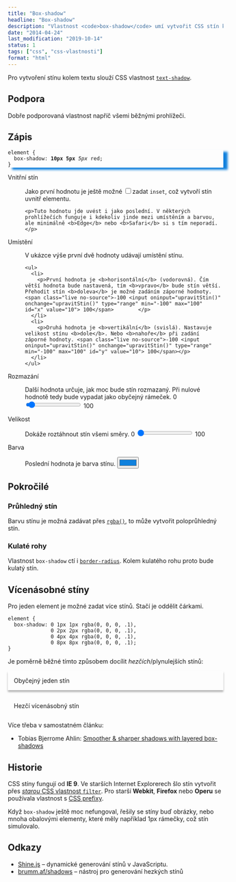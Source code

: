 ```yaml
---
title: "Box-shadow"
headline: "Box-shadow"
description: "Vlastnost <code>box-shadow</code> umí vytvořit CSS stín kolem elementu."
date: "2014-04-24"
last_modification: "2019-10-14"
status: 1
tags: ["css", "css-vlastnosti"]
format: "html"
---
```


<p>Pro vytvoření stínu kolem textu slouží CSS vlastnost <a href="/text-shadow"><code>text-shadow</code></a>.</p>

<h2 id="podpora">Podpora</h2>

<p>Dobře podporovaná vlastnost napříč všemi běžnými prohlížeči.</p>

<h2 id="zapis">Zápis</h2>

<pre id="test" style="box-shadow: 10px 5px 5px #1081DD;"><code>element {
  box-shadow: <span id="test-css"><b>10px 5px</b> <i>5px</i> red</span>;
}</code></pre>

<script>
  function el(id) {
    return document.getElementById(id);
  }
  function upravitStin() {
    var css = (el("umisteni").checked ? (el("umisteni").value + " ") : "") + el("x").value + "px " + el("y").value + "px " + el("rozmazani").value + "px " + el("velikost").value + "px " + el("barva").value;
    el("test").style.boxShadow = css;
    el("test-css").innerHTML = css;
  }
</script>

<dl>
  
  <dt id="inset">Vnitřní stín</dt>
  <dd>
    <p>Jako první hodnotu je ještě možné <label class="live no-source"><input type="checkbox" id="umisteni" value="inset" onchange="upravitStin()">zadat <code>inset</code></label>, což vytvoří stín uvnitř elementu.</p>
    
    <p>Tuto hodnotu jde uvést i jako poslední. V některých prohlížečích funguje i kdekoliv jinde mezi umístěním a barvou, ale minimálně <b>Edge</b> nebo <b>Safari</b> si s tím neporadí.</p>
  </dd>
  
  <dt id="offset">Umístění</dt>
  <dd>
    <p>V ukázce výše první dvě hodnoty udávají umístění stínu.</p>
    
    <ul>
      <li>
        <p>První hodnota je <b>horisontální</b> (vodorovná). Čím větší hodnota bude nastavená, tím <b>vpravo</b> bude stín větší. Přehodit stín <b>doleva</b> je možné zadáním záporné hodnoty. <span class="live no-source">-100 <input oninput="upravitStin()" onchange="upravitStin()" type="range" min="-100" max="100" id="x" value="10"> 100</span>        </p>
      </li>
      <li>
        <p>Druhá hodnota je <b>vertikální</b> (svislá). Nastavuje velikost stínu <b>dole</b>. Nebo <b>nahoře</b> při zadání záporné hodnoty. <span class="live no-source">-100 <input oninput="upravitStin()" onchange="upravitStin()" type="range" min="-100" max="100" id="y" value="10"> 100</span></p>
      </li>
    </ul>
  </dd>
  
  <dt id="blur">Rozmazání</dt>
  <dd>
    <p>Další hodnota určuje, jak moc bude stín rozmazaný. Při nulové hodnotě tedy bude vypadat jako obyčejný rámeček. <span class="live no-source">0 <input oninput="upravitStin()" onchange="upravitStin()" type="range" min="0" max="100" id="rozmazani" value="5"> 100</span></p>
    
  </dd>
  
  <dt id="spread">Velikost</dt>
  <dd>
    <p>Dokáže roztáhnout stín všemi směry. <span class="live no-source">0 <input oninput="upravitStin()" onchange="upravitStin()" type="range" min="0" max="100" id="velikost" value="0"> 100</span></p>
  </dd>
  
  <dt id="color">Barva</dt>
  <dd>
    <p>Poslední hodnota je barva stínu. <span class="live no-source"><input oninput="upravitStin()" onchange="upravitStin()" type="color" value="#1081DD" id="barva"></span></p>    
  </dd>
</dl>

<h2 id="pokrocile">Pokročilé</h2>

<h3 id="pruhlednost">Průhledný stín</h3>

<p>Barvu stínu je možná zadávat přes <a href="/opacity#rgba"><code>rgba()</code></a>, to může vytvořit poloprůhledný stín.</p>

<h3 id="kulate-rohy">Kulaté rohy</h3>

<p>Vlastnost <code>box-shadow</code> ctí i <a href="/border-radius"><code>border-radius</code></a>. Kolem kulatého rohu proto bude kulatý stín.</p>




<h2 id="vice">Vícenásobné stíny</h2>

<p>Pro jeden element je možné zadat více stínů. Stačí je oddělit čárkami.</p>

<pre><code>element {
  box-shadow: 0 1px 1px rgba(0, 0, 0, .1), 
              0 2px 2px rgba(0, 0, 0, .1), 
              0 4px 4px rgba(0, 0, 0, .1), 
              0 8px 8px rgba(0, 0, 0, .1);
}</code></pre>


<p>Je poměrně běžné tímto způsobem docílit <i>hezčích</i>/plynulejších stínů:</p>

<div class="live">
<style>
  .obycejny-stin {
    box-shadow: 0 4px 4px rgba(0, 0, 0, .3);
  }
  
  .hezci-stin {
    box-shadow: 0 1px 1px rgba(0, 0, 0, .1), 
                0 2px 2px rgba(0, 0, 0, .1), 
                0 4px 4px rgba(0, 0, 0, .1), 
                0 8px 8px rgba(0, 0, 0, .1);
  }  
</style>  
<p class="obycejny-stin" style="padding: 1em">
  Obyčejný jeden stín
</p>
<p class="hezci-stin" style="padding: 1em">
  Hezčí vícenásobný stín
</p>
</div>

<p>Více třeba v samostatném článku:</p>

<div class="external-content">
  <ul>
    <li>Tobias Bjerrome Ahlin: <a href="https://tobiasahlin.com/blog/layered-smooth-box-shadows/">Smoother &amp; sharper shadows with layered box-shadows</a></li>
  </ul>
</div>

<h2 id="historie">Historie</h2>

<p>CSS stíny fungují od <b>IE 9</b>. Ve starších Internet Explorerech šlo stín vytvořit přes <a href="http://msdn.microsoft.com/en-us/library/ms533086(v=vs.85).aspx"><i>starou</i> CSS vlastnost <code>filter</code></a>. Pro starší <b>Webkit</b>, <b>Firefox</b> nebo <b>Operu</b> se používala vlastnost s <a href="/css-prefixy">CSS prefixy</a>.</p>

<p>Když <code>box-shadow</code> ještě moc nefungoval, řešily se stíny buď obrázky, nebo mnoha obalovými elementy, které měly například 1px rámečky, což stín simulovalo.</p>

<h2 id="odkazy">Odkazy</h2>

<ul>
  <li><a href="http://bigspaceship.github.io/shine.js/">Shine.js</a> – dynamické generování stínů v JavaScriptu.</li>
  <li><a href="https://brumm.af/shadows">brumm.af/shadows</a> – nástroj pro generování hezkých stínů</li>
</ul>